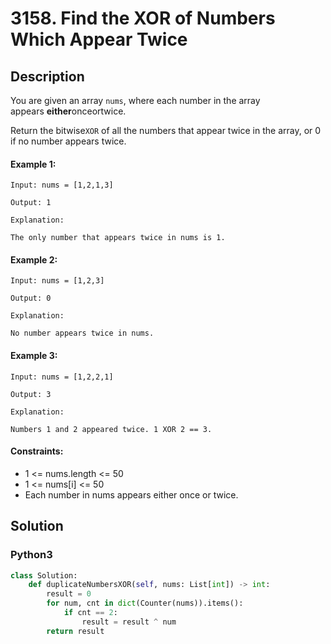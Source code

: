 # 3158. Find the XOR of Numbers Which Appear Twice


## Description
You are given an array `nums`, where each number in the array appears **either**onceortwice.

Return the bitwise`XOR` of all the numbers that appear twice in the array, or 0 if no number appears twice.

#### Example 1:
```
Input: nums = [1,2,1,3]

Output: 1

Explanation:

The only number that appears twice in nums is 1.
```

#### Example 2:
```
Input: nums = [1,2,3]

Output: 0

Explanation:

No number appears twice in nums.
```

#### Example 3:
```
Input: nums = [1,2,2,1]

Output: 3

Explanation:

Numbers 1 and 2 appeared twice. 1 XOR 2 == 3.
```

#### Constraints:
- 1 <= nums.length <= 50
- 1 <= nums[i] <= 50
- Each number in nums appears either once or twice.


## Solution

### Python3
```python
class Solution:
    def duplicateNumbersXOR(self, nums: List[int]) -> int:
        result = 0
        for num, cnt in dict(Counter(nums)).items():
            if cnt == 2:
                result = result ^ num
        return result
```
